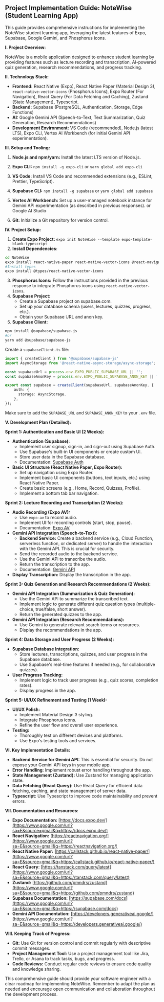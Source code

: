 ## Project Implementation Guide: NoteWise (Student Learning App)

This guide provides comprehensive instructions for implementing the NoteWise student learning app, leveraging the latest features of Expo, Supabase, Google Gemini, and Phosphorus icons.

**I. Project Overview:**

NoteWise is a mobile application designed to enhance student learning by providing features such as lecture recording and transcription, AI-powered quiz generation, research recommendations, and progress tracking.

**II. Technology Stack:**

  * **Frontend:** React Native (Expo), React Native Paper (Material Design 3), `react-native-vector-icons` (Phosphorus Icons), Expo Router (For Navigation), React Query (For Data Fetching and Caching), Zustand (State Management), Typescript.
  * **Backend:** Supabase (PostgreSQL, Authentication, Storage, Edge Functions)
  * **AI:** Google Gemini API (Speech-to-Text, Text Summarization, Quiz Generation, Research Recommendations)
  * **Development Environment:** VS Code (recommended), Node.js (latest LTS), Expo CLI, Vertex AI Workbench (for initial Gemini API experimentation).

**III. Setup and Tooling:**

1.  **Node.js and npm/yarn:** Install the latest LTS version of Node.js.
2.  **Expo CLI:** `npm install -g expo-cli` or `yarn global add expo-cli`
3.  **VS Code:** Install VS Code and recommended extensions (e.g., ESLint, Prettier, TypeScript).
4.  **Supabase CLI:** `npm install -g supabase` or `yarn global add supabase`
5.  **Vertex AI Workbench:** Set up a user-managed notebook instance for Gemini API experimentation (as described in previous responses). or Google AI Studio

6.  **Git:** Initialize a Git repository for version control.

**IV. Project Setup:**

1.  **Create Expo Project:** `expo init NoteWise --template expo-template-blank-typescript`
2.  **Install Dependencies:**

<!-- end list -->

```bash
cd NoteWise
expo install react-native-paper react-native-vector-icons @react-navigation/native @react-navigation/stack expo-linking expo-constants expo-splash-screen expo-status-bar react-native-safe-area-context react-native-screens react-query zustand
#Install types
expo install @types/react-native-vector-icons
```

3.  **Phosphorus Icons:** Follow the instructions provided in the previous response to integrate Phosphorus icons using `react-native-vector-icons`.
4.  **Supabase Project:**
      * Create a Supabase project on supabase.com.
      * Set up your database schema (users, lectures, quizzes, progress, etc.).
      * Obtain your Supabase URL and anon key.
5.  **Supabase Client:**

<!-- end list -->

```bash
npm install @supabase/supabase-js
#or
yarn add @supabase/supabase-js
```

Create a `supabaseClient.ts` file:

```typescript
import { createClient } from '@supabase/supabase-js'
import AsyncStorage from '@react-native-async-storage/async-storage';

const supabaseUrl = process.env.EXPO_PUBLIC_SUPABASE_URL || '';
const supabaseAnonKey = process.env.EXPO_PUBLIC_SUPABASE_ANON_KEY || '';

export const supabase = createClient(supabaseUrl, supabaseAnonKey, {
    auth: {
      storage: AsyncStorage,
    },
});
```

Make sure to add the `SUPABASE_URL` and `SUPABASE_ANON_KEY` to your `.env` file.

**V. Development Plan (Detailed):**

**Sprint 1: Authentication and Basic UI (2 Weeks):**

  * **Authentication (Supabase):**
      * Implement user signup, sign-in, and sign-out using Supabase Auth.
      * Use Supabase's built-in UI components or create custom UI.
      * Store user data in the Supabase database.
      * Documentation: [Supabase Auth](https://www.google.com/url?sa=E&source=gmail&q=https://supabase.com/docs/guides/auth)
  * **Basic UI Structure (React Native Paper, Expo Router):**
      * Set up navigation using Expo Router.
      * Implement basic UI components (buttons, text inputs, etc.) using React Native Paper.
      * Create basic screens (e.g., Home, Record, Quizzes, Profile).
      * Implement a bottom tab bar navigation.

**Sprint 2: Lecture Recording and Transcription (2 Weeks):**

  * **Audio Recording (Expo AV):**
      * Use `expo-av` to record audio.
      * Implement UI for recording controls (start, stop, pause).
      * Documentation: [Expo AV](https://www.google.com/url?sa=E&source=gmail&q=https://docs.expo.dev/versions/latest/sdk/av/)
  * **Gemini API Integration (Speech-to-Text):**
      * **Backend Service:** Create a backend service (e.g., Cloud Function, serverless function, or dedicated server) to handle the interaction with the Gemini API. This is crucial for security.
      * Send the recorded audio to the backend service.
      * Use the Gemini API to transcribe the audio.
      * Return the transcription to the app.
      * Documentation: [Gemini API](https://www.google.com/url?sa=E&source=gmail&q=https://developers.generativeai.google/)
  * **Display Transcription:** Display the transcription in the app.

**Sprint 3: Quiz Generation and Research Recommendations (2 Weeks):**

  * **Gemini API Integration (Summarization & Quiz Generation):**
      * Use the Gemini API to summarize the transcribed text.
      * Implement logic to generate different quiz question types (multiple-choice, true/false, short answer).
      * Return the generated quizzes to the app.
  * **Gemini API Integration (Research Recommendations):**
      * Use Gemini to generate relevant search terms or resources.
      * Display the recommendations in the app.

**Sprint 4: Data Storage and User Progress (2 Weeks):**

  * **Supabase Database Integration:**
      * Store lectures, transcriptions, quizzes, and user progress in the Supabase database.
      * Use Supabase's real-time features if needed (e.g., for collaborative quizzes).
  * **User Progress Tracking:**
      * Implement logic to track user progress (e.g., quiz scores, completion rates).
      * Display progress in the app.

**Sprint 5: UI/UX Refinement and Testing (1 Week):**

  * **UI/UX Polish:**
      * Implement Material Design 3 styling.
      * Integrate Phosphorus icons.
      * Refine the user flow and overall user experience.
  * **Testing:**
      * Thoroughly test on different devices and platforms.
      * Use Expo's testing tools and services.

**VI. Key Implementation Details:**

  * **Backend Service for Gemini API:** This is essential for security. Do not expose your Gemini API keys in your mobile app.
  * **Error Handling:** Implement robust error handling throughout the app.
  * **State Management (Zustand):** Use Zustand for managing application state.
  * **Data Fetching (React Query):** Use React Query for efficient data fetching, caching, and state management of server data.
  * **Typescript:** Use Typescript to improve code maintainability and prevent errors.

**VII. Documentation and Resources:**

  * **Expo Documentation:** [https://docs.expo.dev/](https://www.google.com/url?sa=E&source=gmail&q=https://docs.expo.dev/)
  * **React Navigation:** [https://reactnavigation.org/](https://www.google.com/url?sa=E&source=gmail&q=https://reactnavigation.org/)
  * **React Native Paper:** [https://callstack.github.io/react-native-paper/](https://www.google.com/url?sa=E&source=gmail&q=https://callstack.github.io/react-native-paper/)
  * **React Query:** [https://tanstack.com/query/latest](https://www.google.com/url?sa=E&source=gmail&q=https://tanstack.com/query/latest)
  * **Zustand:** [https://github.com/pmndrs/zustand](https://www.google.com/url?sa=E&source=gmail&q=https://github.com/pmndrs/zustand)
  * **Supabase Documentation:** [https://supabase.com/docs](https://www.google.com/url?sa=E&source=gmail&q=https://supabase.com/docs)
  * **Gemini API Documentation:** [https://developers.generativeai.google/](https://www.google.com/url?sa=E&source=gmail&q=https://developers.generativeai.google/)

**VIII. Keeping Track of Progress:**

  * **Git:** Use Git for version control and commit regularly with descriptive commit messages.
  * **Project Management Tool:** Use a project management tool like Jira, Trello, or Asana to track tasks, bugs, and progress.
  * **Code Reviews:** Conduct regular code reviews to ensure code quality and knowledge sharing.

This comprehensive guide should provide your software engineer with a clear roadmap for implementing NoteWise. Remember to adapt the plan as needed and encourage open communication and collaboration throughout the development process.

